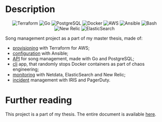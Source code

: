 # Description

<div align="center">
  <img alt="Terraform" src="https://img.shields.io/badge/Terraform-7B42BC?style=for-the-badge&logo=terraform&logoColor=white"/>
  <img alt="Go" src="https://img.shields.io/badge/Go-00ADD8?style=for-the-badge&logo=go&logoColor=white"/>
  <img alt="PostgreSQL" src="https://img.shields.io/badge/PostgreSQL-316192?style=for-the-badge&logo=postgresql&logoColor=white"/>
  <img alt="Docker" src="https://img.shields.io/badge/Docker-2CA5E0?style=for-the-badge&logo=docker&logoColor=white"/>
  <img alt="AWS" src="https://img.shields.io/badge/Amazon_AWS-FF9900?style=for-the-badge&logo=amazonaws&logoColor=white"/>
  <img alt="Ansible" src="https://img.shields.io/badge/Ansible-000000?style=for-the-badge&logo=ansible&logoColor=white"/>
  <img alt="Bash" src="https://img.shields.io/badge/Shell_Script-121011?style=for-the-badge&logo=gnu-bash&logoColor=white"/>
  <img alt="New Relic" src="https://img.shields.io/badge/New Relic-1CE783?style=for-the-badge&logo=newrelic&logoColor=white"/>
  <img alt="ElasticSearch" src="https://img.shields.io/badge/Elastic_Search-005571?style=for-the-badge&logo=elasticsearch&logoColor=white"/>
</div>

Song management project as a part of my master thesis, made of:

- [provisioning](provisioning) with Terraform for AWS;
- [configuration](configuration) with Ansible;
- [API](api) for song management, made with Go and PostgreSQL;
- [cli](cli) app, that randomly stops Docker containers as part of chaos engineering;
- [monitoring](monitoring) with Netdata, ElasticSearch and New Relic;
- [incident](incident) management with IRIS and PagerDuty.

# Further reading

This project is a part of my thesis. The entire document is available [here]().
